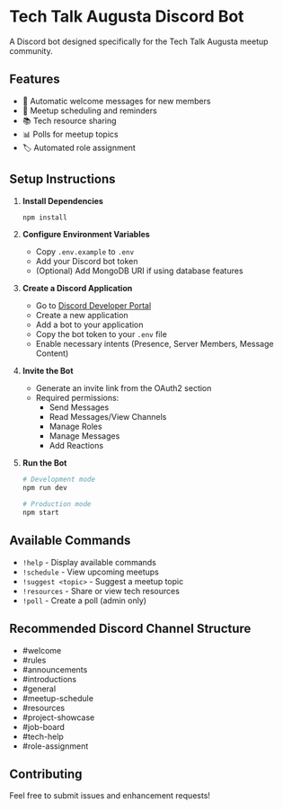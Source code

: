 # Tech Talk Augusta Discord Bot

A Discord bot designed specifically for the Tech Talk Augusta meetup community.

## Features

- 👋 Automatic welcome messages for new members
- 📅 Meetup scheduling and reminders
- 📚 Tech resource sharing
- 📊 Polls for meetup topics
- 🏷️ Automated role assignment

## Setup Instructions

1. **Install Dependencies**
   ```bash
   npm install
   ```

2. **Configure Environment Variables**
   - Copy `.env.example` to `.env`
   - Add your Discord bot token
   - (Optional) Add MongoDB URI if using database features

3. **Create a Discord Application**
   - Go to [Discord Developer Portal](https://discord.com/developers/applications)
   - Create a new application
   - Add a bot to your application
   - Copy the bot token to your `.env` file
   - Enable necessary intents (Presence, Server Members, Message Content)

4. **Invite the Bot**
   - Generate an invite link from the OAuth2 section
   - Required permissions:
     - Send Messages
     - Read Messages/View Channels
     - Manage Roles
     - Manage Messages
     - Add Reactions

5. **Run the Bot**
   ```bash
   # Development mode
   npm run dev
   
   # Production mode
   npm start
   ```

## Available Commands

- `!help` - Display available commands
- `!schedule` - View upcoming meetups
- `!suggest <topic>` - Suggest a meetup topic
- `!resources` - Share or view tech resources
- `!poll` - Create a poll (admin only)

## Recommended Discord Channel Structure

- #welcome
- #rules
- #announcements
- #introductions
- #general
- #meetup-schedule
- #resources
- #project-showcase
- #job-board
- #tech-help
- #role-assignment

## Contributing

Feel free to submit issues and enhancement requests! 